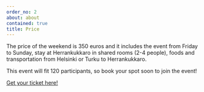 ```yaml
---
order_no: 2
about: about
contained: true
title: Price
---
```


The price of the weekend is 350 euros and it includes the event from Friday to Sunday, stay at Herrankukkaro in shared rooms (2-4 people), foods and transportation from Helsinki or Turku to Herrankukkaro.

This event will fit 120 participants, so book your spot soon to join the event!

<a class="button buy-ticket" target="_blank" href="https://holvi.com/shop/agilefinland/product/a5f25f62ae6fb8ed7f2227ad0f77b6b5/">Get your ticket here!</a>


